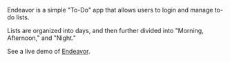 Endeavor is a simple "To-Do" app that allows users to login and manage to-do lists.

Lists are organized into days, and then further divided into "Morning, Afternoon," and "Night."

See a live demo of [Endeavor](https://endeavor.netlify.com/).